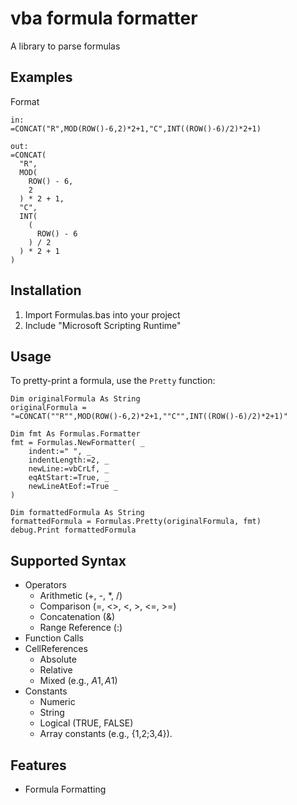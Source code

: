 # vba formula formatter

A library to parse formulas

## Examples

Format

```
in:
=CONCAT("R",MOD(ROW()-6,2)*2+1,"C",INT((ROW()-6)/2)*2+1)

out:
=CONCAT(
  "R",
  MOD(
    ROW() - 6,
    2
  ) * 2 + 1,
  "C",
  INT(
    (
      ROW() - 6
    ) / 2
  ) * 2 + 1
)
```

## Installation

1. Import Formulas.bas into your project
1. Include "Microsoft Scripting Runtime"

## Usage

To pretty-print a formula, use the `Pretty` function:

```vba
Dim originalFormula As String
originalFormula = "=CONCAT(""R"",MOD(ROW()-6,2)*2+1,""C"",INT((ROW()-6)/2)*2+1)"

Dim fmt As Formulas.Formatter
fmt = Formulas.NewFormatter( _
    indent:=" ", _
    indentLength:=2, _
    newLine:=vbCrLf, _
    eqAtStart:=True, _
    newLineAtEof:=True _
)

Dim formattedFormula As String
formattedFormula = Formulas.Pretty(originalFormula, fmt)
debug.Print formattedFormula
```

## Supported Syntax

- Operators
  - Arithmetic (+, -, \*, /)
  - Comparison (=, <>, <, >, <=, >=)
  - Concatenation (&)
  - Range Reference (:)
- Function Calls
- CellReferences
  - Absolute
  - Relative
  - Mixed (e.g., $A1, A$1)
- Constants
  - Numeric
  - String
  - Logical (TRUE, FALSE)
  - Array constants (e.g., {1,2;3,4}).

## Features

- Formula Formatting
